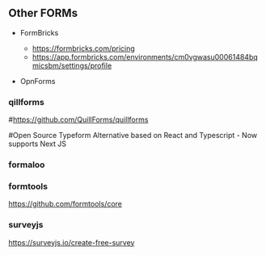 ## Other FORMs





* FormBricks
    * https://formbricks.com/pricing
    * https://app.formbricks.com/environments/cm0vgwasu00061484bqmicsbm/settings/profile

* OpnForms


### qillforms

#https://github.com/QuillForms/quillforms

#Open Source Typeform Alternative based on React and Typescript - Now supports Next JS

### formaloo

### formtools

https://github.com/formtools/core

### surveyjs

https://surveyjs.io/create-free-survey